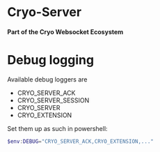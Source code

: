 # Cryo-Server
#### Part of the Cryo Websocket Ecosystem

# Debug logging
Available debug loggers are
- CRYO_SERVER_ACK
- CRYO_SERVER_SESSION
- CRYO_SERVER
- CRYO_EXTENSION

Set them up as such in powershell:
```powershell
$env:DEBUG="CRYO_SERVER_ACK,CRYO_EXTENSION,..."
```